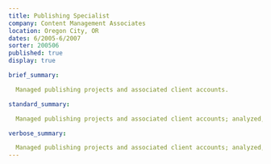 ```yaml
---
title: Publishing Specialist
company: Content Management Associates
location: Oregon City, OR
dates: 6/2005-6/2007
sorter: 200506
published: true
display: true

brief_summary:

  Managed publishing projects and associated client accounts.

standard_summary:

  Managed publishing projects and associated client accounts; analyzed, designed and built document structures.

verbose_summary:

  Managed publishing projects and associated client accounts; analyzed, designed and built SQL and XML document structures; wrote and edited in-house documentation.
---
```

